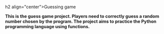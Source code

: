 # 
h2 align="center">Guessing game</h2>
<br>
<p><strong>This is the guess game project. 
Players need to correctly guess a random number chosen by the program. 
The project aims to practice the Python programming language using functions.</strong></p>
